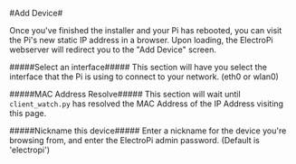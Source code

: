 #Add Device#

Once you've finished the installer and your Pi has rebooted, you can visit the Pi's new static IP address in a browser. Upon loading, the ElectroPi webserver will redirect you to the "Add Device" screen.

#####Select an interface#####
This section will have you select the interface that the Pi is using to connect to your network. (eth0 or wlan0)

#####MAC Address Resolve#####
This section will wait until `client_watch.py` has resolved the MAC Address of the IP Address visiting this page.

#####Nickname this device#####
Enter a nickname for the device you're browsing from, and enter the ElectroPi admin password. (Default is 'electropi')
